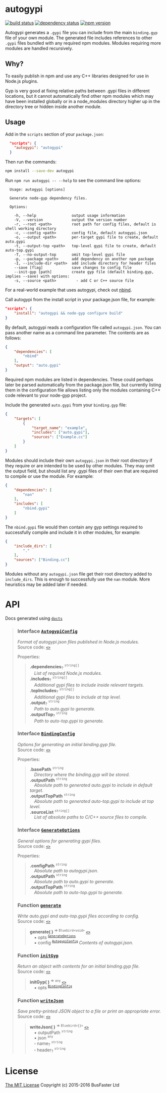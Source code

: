 autogypi
========

[![build status](https://travis-ci.org/charto/autogypi.svg?branch=master)](http://travis-ci.org/charto/autogypi)
[![dependency status](https://david-dm.org/charto/autogypi.svg)](https://david-dm.org/charto/autogypi)
[![npm version](https://img.shields.io/npm/v/autogypi.svg)](https://www.npmjs.com/package/autogypi)

Autogypi generates a `.gypi` file you can include from the main `binding.gyp` file of your own module.
The generated file includes references to other `.gypi` files bundled with any required npm modules.
Modules requiring more modules are handled recursively.

Why?
----

To easily publish in npm and use any C++ libraries designed for use in Node.js plugins.

Gyp is very good at fixing relative paths between .gypi files in different locations, but it cannot automatically find other npm modules
which may have been installed globally or in a node_modules directory higher up in the directory tree or hidden inside another module.

Usage
-----

Add in the `scripts` section of your `package.json`:

```json
  "scripts": {
    "autogypi": "autogypi"
  }
```

Then run the commands:

```bash
npm install --save-dev autogypi
```

Run `npm run autogypi -- --help` to see the command line options:

```
  Usage: autogypi [options]

  Generate node-gyp dependency files.

  Options:

    -h, --help                output usage information
    -V, --version             output the version number
    -r, --root <path>         root path for config files, default is shell working directory
    -c, --config <path>       config file, default autogypi.json
    -o, --output <path>       per-target gypi file to create, default auto.gypi
    -t, --output-top <path>   top-level gypi file to create, default auto-top.gypi
    -T, --no-output-top       omit top-level gypi file
    -p, --package <path>      add dependency on another npm package
    -I, --include-dir <path>  add include directory for header files
    --save [flag]             save changes to config file
    --init-gyp [path]         create gyp file (default binding.gyp, implies --save) with options:
    -s, --source <path>         - add C or C++ source file
```

For a real-world example that uses autogypi, check out [nbind](https://www.npmjs.com/package/nbind).

Call autogypi from the install script in your package.json file, for example:

```json
"scripts": {
    "install": "autogypi && node-gyp configure build"
}
```

By default, autogypi reads a configuration file called `autogypi.json`. You can pass another name as a command line parameter.
The contents are as follows:

```json
{
    "dependencies": [
        "nbind"
    ],
    "output": "auto.gypi"
}
```

Required npm modules are listed in dependencies.
These could perhaps later be parsed automatically from the package.json file,
but currently listing them in the configuration file allows listing only the modules
containing C++ code relevant to your node-gyp project.

Include the generated `auto.gypi` from your `binding.gyp` file:

```json
{
    "targets": [
        {
            "target_name": "example",
            "includes": ["auto.gypi"],
            "sources": ["Example.cc"]
        }
    ]
}
```

Modules should include their own `autogypi.json` in their root directory if they require or are intended to be used by other modules.
They may omit the output field, but should list any .gypi files of their own that are required to compile or use the module. For example:

```json
{
    "dependencies": [
        "nan"
    ],
    "includes": [
        "nbind.gypi"
    ]
}
```

The `nbind.gypi` file would then contain any gyp settings required to successfully compile and include it in other modules, for example:

```json
{
    "include_dirs": [
        "."
    ],
    "sources": ["Binding.cc"]
}
```

Modules without any `autogypi.json` file get their root directory added to `include_dirs`.
This is enough to successfully use the `nan` module. More heuristics may be added later if needed.

API
===
Docs generated using [`docts`](https://github.com/charto/docts)
>
> <a name="api-AutogypiConfig"></a>
> ### Interface [`AutogypiConfig`](#api-AutogypiConfig)
> <em>Format of autogypi.json files published in Node.js modules.</em>  
> Source code: [`<>`](http://github.com/charto/autogypi/blob/e0645a6/src/autogypi.ts#L36-L47)  
>  
> Properties:  
> > **.dependencies**<sub>?</sub> <sup><code>string[]</code></sup>  
> > &emsp;<em>List of required Node.js modules.</em>  
> > **.includes**<sub>?</sub> <sup><code>string[]</code></sup>  
> > &emsp;<em>Additional gypi files to include inside relevant targets.</em>  
> > **.topIncludes**<sub>?</sub> <sup><code>string[]</code></sup>  
> > &emsp;<em>Additional gypi files to include at top level.</em>  
> > **.output**<sub>?</sub> <sup><code>string</code></sup>  
> > &emsp;<em>Path to auto.gypi to generate.</em>  
> > **.outputTop**<sub>?</sub> <sup><code>string</code></sup>  
> > &emsp;<em>Path to auto-top.gypi to generate.</em>  
>
> <a name="api-BindingConfig"></a>
> ### Interface [`BindingConfig`](#api-BindingConfig)
> <em>Options for generating an initial binding.gyp file.</em>  
> Source code: [`<>`](http://github.com/charto/autogypi/blob/e0645a6/src/autogypi.ts#L12-L21)  
>  
> Properties:  
> > **.basePath** <sup><code>string</code></sup>  
> > &emsp;<em>Directory where the binding.gyp will be stored.</em>  
> > **.outputPath** <sup><code>string</code></sup>  
> > &emsp;<em>Absolute path to generated auto.gypi to include in default target.</em>  
> > **.outputTopPath** <sup><code>string</code></sup>  
> > &emsp;<em>Absolute path to generated auto-top.gypi to include at top level.</em>  
> > **.sourceList** <sup><code>string[]</code></sup>  
> > &emsp;<em>List of absolute paths to C/C++ source files to compile.</em>  
>
> <a name="api-GenerateOptions"></a>
> ### Interface [`GenerateOptions`](#api-GenerateOptions)
> <em>General options for generating gypi files.</em>  
> Source code: [`<>`](http://github.com/charto/autogypi/blob/e0645a6/src/autogypi.ts#L25-L32)  
>  
> Properties:  
> > **.configPath** <sup><code>string</code></sup>  
> > &emsp;<em>Absolute path to autogypi.json.</em>  
> > **.outputPath** <sup><code>string</code></sup>  
> > &emsp;<em>Absolute path to auto.gypi to generate.</em>  
> > **.outputTopPath** <sup><code>string</code></sup>  
> > &emsp;<em>Absolute path to auto-top.gypi to generate.</em>  
>
> <a name="api-generate"></a>
> ### Function [`generate`](#api-generate)
> <em>Write auto.gypi and auto-top.gypi files according to config.</em>  
> Source code: [`<>`](http://github.com/charto/autogypi/blob/e0645a6/src/autogypi.ts#L178-L199)  
> > **generate( )** <sup>&rArr; <code>Bluebird&lt;void&gt;</code></sup> [`<>`](http://github.com/charto/autogypi/blob/e0645a6/src/autogypi.ts#L178-L199)  
> > &emsp;&#x25aa; opts <sup><code>[GenerateOptions](#api-GenerateOptions)</code></sup>  
> > &emsp;&#x25aa; config <sup><code>[AutogypiConfig](#api-AutogypiConfig)</code></sup> <em>Contents of autogypi.json.</em>  
>
> <a name="api-initGyp"></a>
> ### Function [`initGyp`](#api-initGyp)
> <em>Return an object with contents for an initial binding.gyp file.</em>  
> Source code: [`<>`](http://github.com/charto/autogypi/blob/e0645a6/src/autogypi.ts#L203-L224)  
> > **initGyp( )** <sup>&rArr; <code>any</code></sup> [`<>`](http://github.com/charto/autogypi/blob/e0645a6/src/autogypi.ts#L203-L224)  
> > &emsp;&#x25aa; opts <sup><code>[BindingConfig](#api-BindingConfig)</code></sup>  
>
> <a name="api-writeJson"></a>
> ### Function [`writeJson`](#api-writeJson)
> <em>Save pretty-printed JSON object to a file or print an appropriate error.</em>  
> Source code: [`<>`](http://github.com/charto/autogypi/blob/e0645a6/src/autogypi.ts#L62-L78)  
> > **writeJson( )** <sup>&rArr; <code>Bluebird&lt;{}&gt;</code></sup> [`<>`](http://github.com/charto/autogypi/blob/e0645a6/src/autogypi.ts#L62-L78)  
> > &emsp;&#x25aa; outputPath <sup><code>string</code></sup>  
> > &emsp;&#x25aa; json <sup><code>any</code></sup>  
> > &emsp;&#x25ab; name<sub>?</sub> <sup><code>string</code></sup>  
> > &emsp;&#x25ab; header<sub>?</sub> <sup><code>string</code></sup>  

License
=======

[The MIT License](https://raw.githubusercontent.com/charto/autogypi/master/LICENSE)
Copyright (c) 2015-2016 BusFaster Ltd
